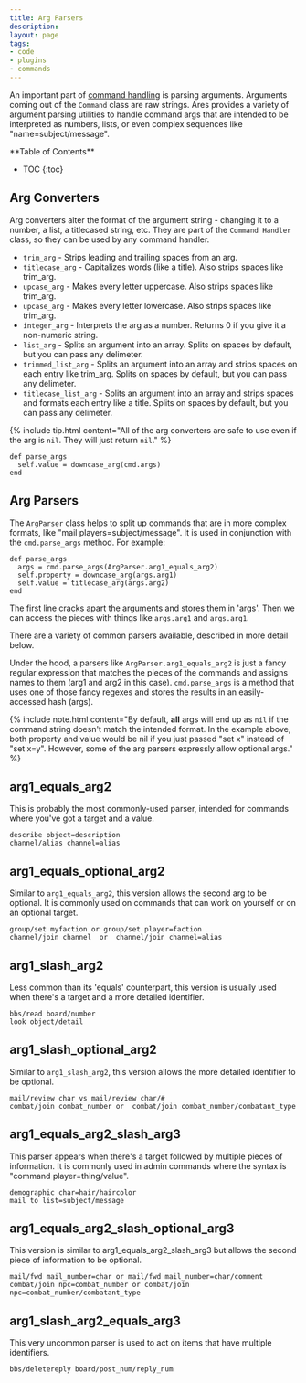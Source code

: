 ```yaml
---
title: Arg Parsers
description:
layout: page
tags: 
- code
- plugins
- commands
---
```


An important part of [command handling](/tutorials/code/commands.html) is parsing arguments.  Arguments coming out of the `Command` class are raw strings.  Ares provides a variety of argument parsing utilities to handle command args that are intended to be interpreted as numbers, lists, or even complex sequences like "name=subject/message".

<div id="inline_toc" markdown="1">
**Table of Contents**

* TOC
{:toc}
</div>

## Arg Converters

Arg converters alter the format of the argument string - changing it to a number, a list, a titlecased string, etc.  They are part of the `Command Handler` class, so they can be used by any command handler.  

* `trim_arg` - Strips leading and trailing spaces from an arg.
* `titlecase_arg` - Capitalizes words (like a title).  Also strips spaces like trim_arg.
* `upcase_arg` - Makes every letter uppercase.  Also strips spaces like trim_arg.
* `upcase_arg` - Makes every letter lowercase.  Also strips spaces like trim_arg.
* `integer_arg` - Interprets the arg as a number.  Returns 0 if you give it a non-numeric string.
* `list_arg` - Splits an argument into an array.  Splits on spaces by default, but you can pass any delimeter.
* `trimmed_list_arg` - Splits an argument into an array and strips spaces on each entry like trim_arg.  Splits on spaces by default, but you can pass any delimeter.
* `titlecase_list_arg` - Splits an argument into an array and strips spaces and formats each entry like a title.  Splits on spaces by default, but you can pass any delimeter.

{% include tip.html content="All of the arg converters are safe to use even if the arg is <code>nil</code>.  They will just return <code>nil</code>." %}

    def parse_args
      self.value = downcase_arg(cmd.args)
    end

## Arg Parsers

The `ArgParser` class helps to split up commands that are in more complex formats, like "mail players=subject/message".  It is used in conjunction with the `cmd.parse_args` method.  For example:

    def parse_args
      args = cmd.parse_args(ArgParser.arg1_equals_arg2)
      self.property = downcase_arg(args.arg1)
      self.value = titlecase_arg(args.arg2)
    end

The first line cracks apart the arguments and stores them in 'args'.  Then we can access the pieces with things like `args.arg1` and `args.arg1`.  

There are a variety of common parsers available, described in more detail below.

Under the hood, a parsers like `ArgParser.arg1_equals_arg2` is just a fancy regular expression that matches the pieces of the commands and assigns names to them (arg1 and arg2 in this case).  `cmd.parse_args` is a method that uses one of those fancy regexes and stores the results in an easily-accessed hash (args).

{% include note.html content="By default, <b>all</b> args will end up as `nil` if the command string doesn't match the intended format.  In the example above, both property and value would be nil if you just passed \"set x\" instead of \"set x=y\".   However, some of the arg parsers expressly allow optional args." %}

## arg1_equals_arg2

This is probably the most commonly-used parser, intended for commands where you've got a target and a value.

	describe object=description
	channel/alias channel=alias

## arg1_equals_optional_arg2

Similar to `arg1_equals_arg2`, this version allows the second arg to be optional.  It is commonly used on commands that can work on yourself or on an optional target.

	group/set myfaction or group/set player=faction
	channel/join channel  or  channel/join channel=alias

## arg1_slash_arg2

Less common than its 'equals' counterpart, this version is usually used when there's a target and a more detailed identifier. 

	bbs/read board/number
	look object/detail

## arg1_slash_optional_arg2

Similar to `arg1_slash_arg2`, this version allows the more detailed identifier to be optional.

	mail/review char vs mail/review char/#
	combat/join combat_number or  combat/join combat_number/combatant_type

## arg1_equals_arg2_slash_arg3

This parser appears when there's a target followed by multiple pieces of information.  It is commonly used in admin commands where the syntax is "command player=thing/value". 

	demographic char=hair/haircolor
	mail to list=subject/message

## arg1_equals_arg2_slash_optional_arg3

This version is similar to arg1_equals_arg2_slash_arg3 but allows the second piece of information to be optional.

	mail/fwd mail_number=char or mail/fwd mail_number=char/comment
	combat/join npc=combat_number or combat/join npc=combat_number/combatant_type

## arg1_slash_arg2_equals_arg3 

This very uncommon parser is used to act on items that have multiple identifiers. 

	bbs/deletereply board/post_num/reply_num